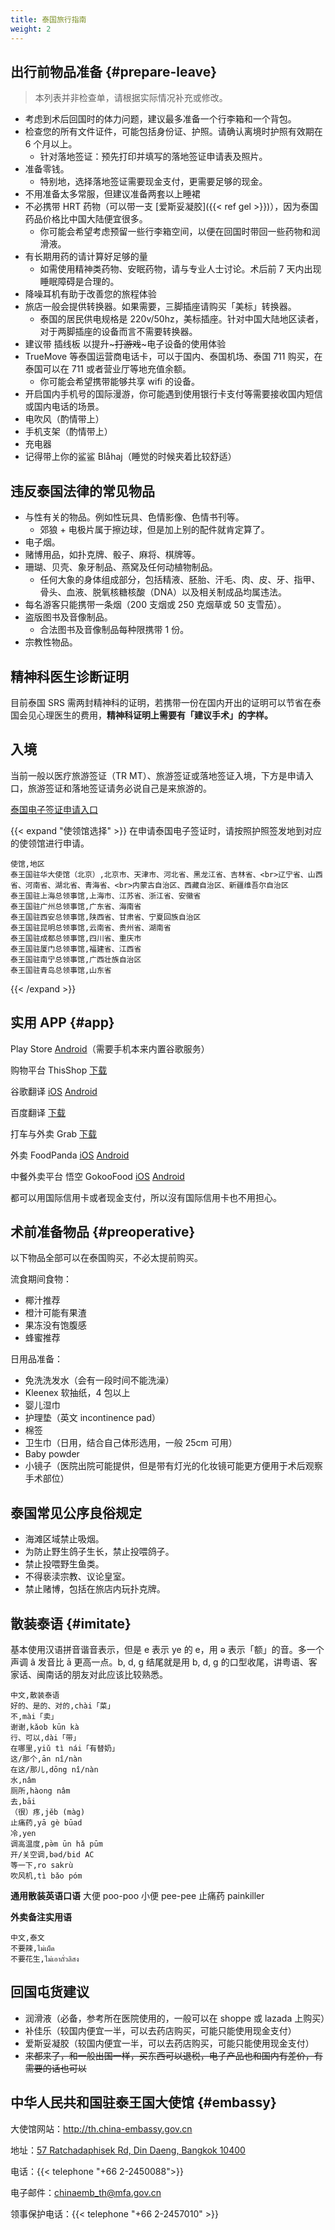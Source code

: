 ```yaml
---
title: 泰国旅行指南
weight: 2
---
```


## 出行前物品准备 {#prepare-leave}

> 本列表并非检查单，请根据实际情况补充或修改。

- 考虑到术后回国时的体力问题，建议最多准备一个行李箱和一个背包。
- 检查您的所有文件证件，可能包括身份证、护照。请确认离境时护照有效期在 6 个月以上。
  - 针对落地签证：预先打印并填写的落地签证申请表及照片。
- 准备零钱。
  - 特别地，选择落地签证需要现金支付，更需要足够的现金。
- 不用准备太多常服，但建议准备两套以上睡裙
- 不必携带 HRT 药物（可以带一支 [爱斯妥凝胶]({{< ref gel >}})），因为泰国药品价格比中国大陆便宜很多。
  - 你可能会希望考虑预留一些行李箱空间，以便在回国时带回一些药物和润滑液。
- 有长期用药的请计算好足够的量
  - 如需使用精神类药物、安眠药物，请与专业人士讨论。术后前 7 天内出现睡眠障碍是合理的。
- 降噪耳机有助于改善您的旅程体验
- 旅店一般会提供转换器。如果需要，三脚插座请购买「美标」转换器。
  - 泰国的居民供电规格是 220v/50hz，美标插座。针对中国大陆地区读者，对于两脚插座的设备而言不需要转换器。
- 建议带 插线板 以提升~~~打游戏~~~电子设备的使用体验
- TrueMove 等泰国运营商电话卡，可以于国内、泰国机场、泰国 711 购买，在泰国可以在 711 或者营业厅等地充值余额。
  - 你可能会希望携带能够共享 wifi 的设备。
- 开启国内手机号的国际漫游，你可能遇到使用银行卡支付等需要接收国内短信或国内电话的场景。
- 电吹风（酌情带上）
- 手机支架（酌情带上）
- 充电器
- 记得带上你的鲨鲨 Blåhaj（睡觉的时候夹着比较舒适）

## 违反泰国法律的常见物品
- 与性有关的物品。例如性玩具、色情影像、色情书刊等。
  - 郊狼 + 电极片属于擦边球，但是加上别的配件就肯定算了。
- 电子烟。
- 赌博用品，如扑克牌、骰子、麻将、棋牌等。
- 珊瑚、贝壳、象牙制品、燕窝及任何动植物制品。
  - 任何大象的身体组成部分，包括精液、胚胎、汗毛、肉、皮、牙、指甲、骨头、血液、脱氧核糖核酸（DNA）以及相关制成品均属违法。
- 每名游客只能携带一条烟（200 支烟或 250 克烟草或 50 支雪茄）。
- 盗版图书及音像制品。
  - 合法图书及音像制品每种限携带 1 份。
- 宗教性物品。

## 精神科医生诊断证明

目前泰国 SRS 需两封精神科的证明，若携带一份在国内开出的证明可以节省在泰国会见心理医生的费用，**精神科证明上需要有「建议手术」的字样。**

## 入境

当前一般以医疗旅游签证（TR MT）、旅游签证或落地签证入境，下方是申请入口，旅游签证和落地签证请务必说自己是来旅游的。

[泰国电子签证申请入口](https://www.thaievisa.go.th)

<!--[疑似过时] 特别注意上海领馆卡签非常严重，如需尝试请准备好 6 个月账户余额不少于 50,000 人民币的银行流水单（医疗签证可以放宽到 10,000 元存款证明）、全程酒店订单、回程机票、出入境管理局**打印**的出入境记录。-->

{{< expand "使领馆选择" >}}
在申请泰国电子签证时，请按照护照签发地到对应的使领馆进行申请。

```csv
使馆,地区
泰王国驻华大使馆（北京）,北京市、天津市、河北省、黑龙江省、吉林省、<br>辽宁省、山西省、河南省、湖北省、青海省、<br>内蒙古自治区、西藏自治区、新疆维吾尔自治区
泰王国驻上海总领事馆,上海市、江苏省、浙江省、安徽省
泰王国驻广州总领事馆,广东省、海南省
泰王国驻西安总领事馆,陕西省、甘肃省、宁夏回族自治区
泰王国驻昆明总领事馆,云南省、贵州省、湖南省
泰王国驻成都总领事馆,四川省、重庆市
泰王国驻厦门总领事馆,福建省、江西省
泰王国驻南宁总领事馆,广西壮族自治区
泰王国驻青岛总领事馆,山东省
```

{{< /expand >}}

## 实用 APP {#app}

Play Store [Android](https://m.apkpure.com/google-play-store/com.android.vending/download)（需要手机本来内置谷歌服务）

购物平台 ThisShop [下载](https://thisshop.com/)

谷歌翻译 [iOS](https://apps.apple.com/us/app/google-translate/id414706506) [Android](https://play.google.com/store/apps/details?id=com.google.android.apps.translate)

百度翻译 [下载](https://fanyi-app.baidu.com/transapp/appdownloadpage)

打车与外卖 Grab [下载](https://www.grab.com/th/en/download/)

外卖 FoodPanda [iOS](https://apps.apple.com/us/app/foodpanda-food-delivery/id758103884) [Android](https://play.google.com/store/apps/details?id=com.global.foodpanda.android)

中餐外卖平台 悟空 GokooFood [iOS](https://apps.apple.com/th/app/%E6%82%9F%E7%A9%BA%E5%A4%96%E5%8D%96-gokoo-food/id1551803115) [Android](https://play.google.com/store/apps/details?id=com.wukong.waimai)

都可以用国际信用卡或者现金支付，所以沒有国际信用卡也不用担心。

## 术前准备物品 {#preoperative}

以下物品全部可以在泰国购买，不必太提前购买。

流食期间食物：

- 椰汁推荐
- 橙汁可能有果渣
- 果冻没有饱腹感
- 蜂蜜推荐

日用品准备：

- 免洗洗发水（会有一段时间不能洗澡）
- Kleenex 软抽纸，4 包以上
- 婴儿湿巾
- 护理垫（英文 incontinence pad）
- 棉签
- 卫生巾（日用，结合自己体形选用，一般 25cm 可用）
- Baby powder
- 小镜子（医院出院可能提供，但是带有灯光的化妆镜可能更方便用于术后观察手术部位）

## 泰国常见公序良俗规定
- 海滩区域禁止吸烟。
- 为防止野生鸽子生长，禁止投喂鸽子。
- 禁止投喂野生鱼类。
- 不得亵渎宗教、议论皇室。
- 禁止赌博，包括在旅店内玩扑克牌。

## 散装泰语 {#imitate}

基本使用汉语拼音谐音表示，但是 e 表示 ye 的 e，用 ə 表示「额」的音。多一个声调 â 发音比 ā 更高一点。b, d, g 结尾就是用 b, d, g 的口型收尾，讲粤语、客家话、闽南话的朋友对此应该比较熟悉。

```csv
中文,散装泰语
好的、是的、对的,chài「菜」
不,mài「卖」
谢谢,kǎob kūn kà
行、可以,dài「带」
在哪里,yiǔ tì nái「有替奶」
这/那个,ān nî/nàn
在这/那儿,dōng nî/nàn
水,nâm
厕所,hàong nâm
去,bāi
（很）疼,jěb (màg)
止痛药,yā gè būad
冷,yen
调高温度,pə̀m ūn hǎ pūm
开/关空调,bəd/bid AC
等一下,ro sakrù
吹风机,tì bǎo póm
```

**通用散装英语口语**
大便 poo-poo
小便 pee-pee
止痛药 painkiller

**外卖备注实用语**

```csv
中文,泰文
不要辣,ไม่เผ็ด
不要花生,ไม่เอาถั่วลิสง
```

## 回国屯货建议

- 润滑液（必备，参考所在医院使用的，一般可以在 shoppe 或 lazada 上购买）
- 补佳乐（较国内便宜一半，可以去药店购买，可能只能使用现金支付）
- 爱斯妥凝胶（较国内便宜一半，可以去药店购买，可能只能使用现金支付）
- ~~来都来了，和一般出国一样，买东西可以退税，电子产品也和国内有差价，有需要的话也可以~~

## 中华人民共和国驻泰王国大使馆 {#embassy}

大使馆网站：<http://th.china-embassy.gov.cn>

地址：[57 Ratchadaphisek Rd, Din Daeng, Bangkok 10400](https://goo.gl/maps/VraMb8dvM2uCq99f7)

电话：{{< telephone "+66 2-2450088">}}

电子邮件：<chinaemb_th@mfa.gov.cn>

领事保护电话：{{< telephone "+66 2-2457010" >}}
